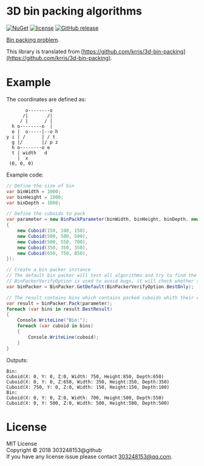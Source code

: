 # 3D bin packing algorithms

[![NuGet](https://img.shields.io/nuget/vpre/Sharp3DBinPacking.svg)](http://www.nuget.org/packages/Sharp3DBinPacking)
[![license](https://img.shields.io/github/license/303248153/Sharp3DBinPacking.svg)]() 
[![GitHub release](https://img.shields.io/github/release/303248153/Sharp3DBinPacking.svg)]()

[Bin packing problem](https://en.wikipedia.org/wiki/Bin_packing_problem).

This library is translated from [https://github.com/krris/3d-bin-packing](https://github.com/krris/3d-bin-packing).

# Example

The coordinates are defined as:

``` text
       o--------o
      /|       /|
     / |      / |
  h o--------o  |
  e |  o-----|--o h
y i | /      | / t
  g |/       |/ p z
  h o--------o e
  t | width   d
    |  x
 (0, 0, 0)
```

Example code:

``` csharp
// Define the size of bin
var binWidth = 1000;
var binHeight = 1000;
var binDepth = 1000;

// Define the cuboids to pack
var parameter = new BinPackParameter(binWidth, binHeight, binDepth, new[]
{
	new Cuboid(150, 100, 150),
	new Cuboid(500, 500, 500),
	new Cuboid(500, 550, 700),
	new Cuboid(350, 350, 350),
	new Cuboid(650, 750, 850),
});

// Create a bin packer instance
// The default bin packer will test all algorithms and try to find the best result
// BinPackerVerifyOption is used to avoid bugs, it will check whether the result is correct
var binPacker = BinPacker.GetDefault(BinPackerVerifyOption.BestOnly);

// The result contains bins which contains packed cuboids whith their coordinates
var result = binPacker.Pack(parameter);
foreach (var bins in result.BestResult)
{
	Console.WriteLine("Bin:");
	foreach (var cuboid in bins)
	{
		Console.WriteLine(cuboid);
	}
}
```

Outputs:

``` text
Bin:
Cuboid(X: 0, Y: 0, Z:0, Width: 750, Height:850, Depth:650)
Cuboid(X: 0, Y: 0, Z:650, Width: 350, Height:350, Depth:350)
Cuboid(X: 750, Y: 0, Z:0, Width: 150, Height:150, Depth:100)
Bin:
Cuboid(X: 0, Y: 0, Z:0, Width: 700, Height:500, Depth:550)
Cuboid(X: 0, Y: 500, Z:0, Width: 500, Height:500, Depth:500)
```

# License

MIT License<br/>
Copyright © 2018 303248153@github<br/>
If you have any license issue please contact 303248153@qq.com.<br/>
